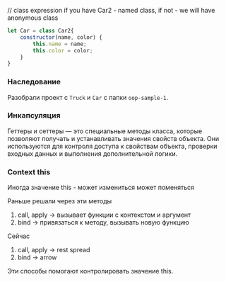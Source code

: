 // class expression if you have Car2 - named class, if not - we will have anonymous class
```js
let Car = class Car2{
    constructor(name, color) {
        this.name = name;
        this.color = color;
    }
}
```

### Наследование 
Разобрали проект с `Truck` и `Car` с папки `oop-sample-1`.

### Инкапсуляция
Геттеры и сеттеры — это специальные методы класса, которые позволяют получать и устанавливать значения свойств объекта. Они используются для контроля доступа к свойствам объекта, проверки входных данных и выполнения дополнительной логики.


### Context this

Иногда значение this - может измениться может поменяться

Раньше решали через эти методы
1. call, apply -> вызывает функции с контекстом и аргумент
2. bind -> привязаться к методу, вызывать новую функцию

Сейчас
1. call, apply -> rest spread
2. bind -> arrow

Эти способы помогают контролировать значение this.
